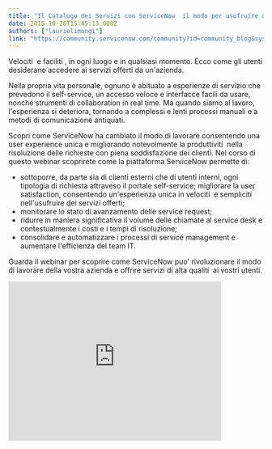 ```yaml
---
title: "Il Catalogo dei Servizi con ServiceNow  il modo per usufruire di tutti i Servizi IT in modo semplice diretto e immediato"
date: 2015-10-26T15:45:13.000Z
authors: ["laurielimongi"]
link: "https://community.servicenow.com/community?id=community_blog&sys_id=9f3d6ee5dbd0dbc01dcaf3231f961929"
---
```

<p>Velocití  e facilití , in ogni luogo e in qualsiasi momento. Ecco come gli utenti desiderano accedere ai servizi offerti da un'azienda.</p><p></p><p>Nella propria vita personale, ognuno è abituato a esperienze di servizio che prevedono il self-service, un accesso veloce e interfacce facili da usare, nonché strumenti di collaboration in real time. Ma quando siamo al lavoro, l'esperienza si deteriora, tornando a complessi e lenti processi manuali e a metodi di comunicazione antiquati.</p><p></p><p>Scopri come ServiceNow ha cambiato il modo di lavorare consentendo una user experience unica e migliorando notevolmente la produttivití  nella risoluzione delle richieste con piena soddisfazione dei clienti. Nel corso di questo webinar scoprirete come la piattaforma ServiceNow permette di:</p><ul><li>sottoporre, da parte sia di clienti esterni che di utenti interni, ogni tipologia di richiesta attraveso il portale self-service; migliorare la user satisfaction, consentendo un'esperienza unica in velocití  e semplicití  nell'usufruire dei servizi offerti;</li><li>monitorare lo stato di avanzamento delle service request;</li><li>ridurre in maniera significativa il volume delle chiamate al service desk e contestualmente i costi e i tempi di risoluzione;</li><li>consolidare e automatizzare i processi di service management e aumentare l'efficienza del team IT.</li></ul><p></p><p>Guarda il webinar per scoprire come ServiceNow puo' rivoluzionare il modo di lavorare della vostra azienda e offrire servizi di alta qualití  ai vostri utenti.</p><p></p><p><iframe frameborder="0" height="315" src="https://www.youtube.com/embed/UjonY250N9E" width="420">
</iframe></p>
